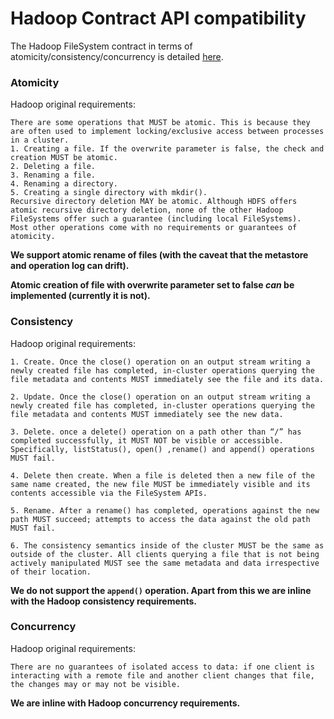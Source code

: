 # Hadoop Contract API compatibility

The Hadoop FileSystem contract in terms of atomicity/consistency/concurrency is detailed [here](https://hadoop.apache.org/docs/stable/hadoop-project-dist/hadoop-common/filesystem/introduction.html#Core_Expectations_of_a_Hadoop_Compatible_FileSystem).

### Atomicity

Hadoop original requirements:
```
There are some operations that MUST be atomic. This is because they are often used to implement locking/exclusive access between processes in a cluster.
1. Creating a file. If the overwrite parameter is false, the check and creation MUST be atomic.
2. Deleting a file.
3. Renaming a file.
4. Renaming a directory.
5. Creating a single directory with mkdir().
Recursive directory deletion MAY be atomic. Although HDFS offers atomic recursive directory deletion, none of the other Hadoop FileSystems offer such a guarantee (including local FileSystems).
Most other operations come with no requirements or guarantees of atomicity.
```
**We support atomic rename of files (with the caveat that the metastore and operation log can drift).**

**Atomic creation of file with overwrite parameter set to false *can* be implemented (currently it is not).**

### Consistency

Hadoop original requirements:
```
1. Create. Once the close() operation on an output stream writing a newly created file has completed, in-cluster operations querying the file metadata and contents MUST immediately see the file and its data.

2. Update. Once the close() operation on an output stream writing a newly created file has completed, in-cluster operations querying the file metadata and contents MUST immediately see the new data.

3. Delete. once a delete() operation on a path other than “/” has completed successfully, it MUST NOT be visible or accessible. Specifically, listStatus(), open() ,rename() and append() operations MUST fail.

4. Delete then create. When a file is deleted then a new file of the same name created, the new file MUST be immediately visible and its contents accessible via the FileSystem APIs.

5. Rename. After a rename() has completed, operations against the new path MUST succeed; attempts to access the data against the old path MUST fail.

6. The consistency semantics inside of the cluster MUST be the same as outside of the cluster. All clients querying a file that is not being actively manipulated MUST see the same metadata and data irrespective of their location.
```
**We do not support the `append()` operation. Apart from this we are inline with the Hadoop consistency requirements.**

### Concurrency

Hadoop original requirements:
```
There are no guarantees of isolated access to data: if one client is interacting with a remote file and another client changes that file, the changes may or may not be visible.
```
**We are inline with Hadoop concurrency requirements.**
